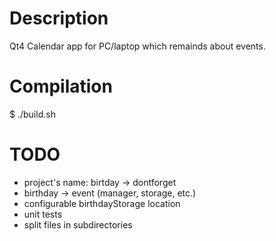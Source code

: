 Description
==========
Qt4 Calendar app for PC/laptop which remainds about events.

Compilation
===========
$ ./build.sh

TODO
====
- project's name: birtday -> dontforget
- birthday -> event (manager, storage, etc.)
- configurable birthdayStorage location
- unit tests
- split files in subdirectories
